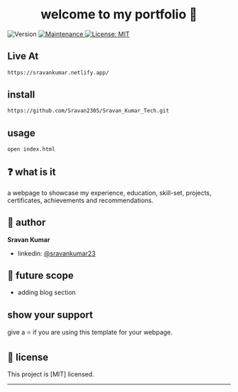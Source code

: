 <h1 align="center">welcome to my portfolio 👋</h1>
<p>
  <img alt="Version" src="https://img.shields.io/badge/version-2.0.0-blue.svg?cacheSeconds=2592000" />
  <a href="https://github.com/open-devs/fastify-typescript-generator/graphs/commit-activity" target="_blank">
    <img alt="Maintenance" src="https://img.shields.io/badge/Maintained-yes-blue.svg" />
  </a>
  <a href="https://github.com/open-devs/fastify-typescript-generator/blob/master/LICENSE" target="_blank">
    <img alt="License: MIT" src="https://img.shields.io/github/license/open-devs/fastify-typescript-generator" />
  </a>
</p>

## Live At

```sh
https://sravankumar.netlify.app/
```

## install

```sh
https://github.com/Sravan2305/Sravan_Kumar_Tech.git
```

## usage

```sh
open index.html
```

## ❓ what is it

a webpage to showcase my experience, education, skill-set, projects, certificates, achievements and recommendations.

## 👤 author

 **Sravan Kumar**

* linkedin: [@sravankumar23](https://www.linkedin.com/in/sravankumar23/)

## 🚀 future scope

* adding blog section

## show your support

give a ⭐️ if you are using this template for your webpage.

## 📝 license

This project is [MIT] licensed.

***
